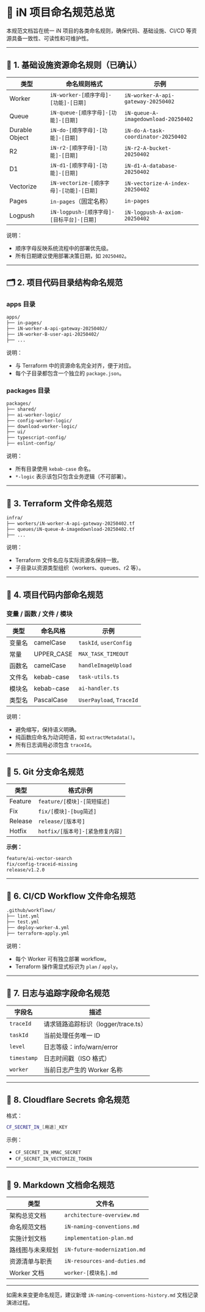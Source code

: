 # 📘 iN 项目命名规范总览

本规范文档旨在统一 iN 项目的各类命名规则，确保代码、基础设施、CI/CD 等资源具备一致性、可读性和可维护性。

---

## 🧱 1. 基础设施资源命名规则（已确认）

| 类型             | 命名规则格式                             | 示例 |
|------------------|------------------------------------------|------|
| Worker           | `iN-worker-[顺序字母]-[功能]-[日期]`     | `iN-worker-A-api-gateway-20250402` |
| Queue            | `iN-queue-[顺序字母]-[功能]-[日期]`       | `iN-queue-A-imagedownload-20250402` |
| Durable Object   | `iN-do-[顺序字母]-[功能]-[日期]`          | `iN-do-A-task-coordinator-20250402` |
| R2               | `iN-r2-[顺序字母]-[功能]-[日期]`          | `iN-r2-A-bucket-20250402` |
| D1               | `iN-d1-[顺序字母]-[功能]-[日期]`          | `iN-d1-A-database-20250402` |
| Vectorize        | `iN-vectorize-[顺序字母]-[功能]-[日期]`   | `iN-vectorize-A-index-20250402` |
| Pages            | `in-pages`（固定名称）                    | `in-pages` |
| Logpush          | `iN-logpush-[顺序字母]-[目标平台]-[日期]`| `iN-logpush-A-axiom-20250402` |

说明：
- 顺序字母反映系统流程中的部署优先级。
- 所有日期建议使用部署决策日期，如 `20250402`。

---

## 🗂 2. 项目代码目录结构命名规范

### apps 目录

```bash
apps/
├── in-pages/
├── iN-worker-A-api-gateway-20250402/
├── iN-worker-B-user-api-20250402/
├── ...
```

说明：
- 与 Terraform 中的资源命名完全对齐，便于对应。
- 每个子目录都包含一个独立的 `package.json`。

### packages 目录

```bash
packages/
├── shared/
├── ai-worker-logic/
├── config-worker-logic/
├── download-worker-logic/
├── ui/
├── typescript-config/
├── eslint-config/
```

说明：
- 所有目录使用 `kebab-case` 命名。
- `*-logic` 表示该包只包含业务逻辑（不可部署）。

---

## 🧾 3. Terraform 文件命名规范

```bash
infra/
├── workers/iN-worker-A-api-gateway-20250402.tf
├── queues/iN-queue-A-imagedownload-20250402.tf
├── ...
```

说明：
- Terraform 文件名应与实际资源名保持一致。
- 子目录以资源类型组织（workers、queues、r2 等）。

---

## 🧬 4. 项目代码内部命名规范

### 变量 / 函数 / 文件 / 模块

| 类型       | 命名风格   | 示例                      |
|------------|------------|---------------------------|
| 变量名     | camelCase  | `taskId`, `userConfig`   |
| 常量       | UPPER_CASE | `MAX_TASK_TIMEOUT`       |
| 函数名     | camelCase  | `handleImageUpload`      |
| 文件名     | kebab-case | `task-utils.ts`          |
| 模块名     | kebab-case | `ai-handler.ts`          |
| 类型名     | PascalCase | `UserPayload`, `TraceId` |

说明：
- 避免缩写，保持语义明确。
- 纯函数应命名为动词短语，如 `extractMetadata()`。
- 所有日志调用必须包含 `traceId`。

---

## 🔁 5. Git 分支命名规范

| 类型         | 格式示例                               |
|--------------|----------------------------------------|
| Feature      | `feature/[模块]-[简短描述]`             |
| Fix          | `fix/[模块]-[bug简述]`                 |
| Release      | `release/[版本号]`                     |
| Hotfix       | `hotfix/[版本号]-[紧急修复内容]`       |

**示例：**
```bash
feature/ai-vector-search
fix/config-traceid-missing
release/v1.2.0
```

---

## 🧰 6. CI/CD Workflow 文件命名规范

```bash
.github/workflows/
├── lint.yml
├── test.yml
├── deploy-worker-A.yml
├── terraform-apply.yml
```

说明：
- 每个 Worker 可有独立部署 workflow。
- Terraform 操作需显式标识为 `plan` / `apply`。

---

## 📜 7. 日志与追踪字段命名规范

| 字段名       | 描述                               |
|--------------|------------------------------------|
| `traceId`     | 请求链路追踪标识（logger/trace.ts） |
| `taskId`      | 当前处理任务唯一 ID                |
| `level`       | 日志等级：info/warn/error         |
| `timestamp`   | 日志时间戳（ISO 格式）            |
| `worker`      | 当前日志产生的 Worker 名称        |

---

## 🔑 8. Cloudflare Secrets 命名规范

格式：
```bash
CF_SECRET_IN_[用途]_KEY
```

示例：
- `CF_SECRET_IN_HMAC_SECRET`
- `CF_SECRET_IN_VECTORIZE_TOKEN`

---

## 📝 9. Markdown 文档命名规范

| 类型               | 文件名                           |
|--------------------|----------------------------------|
| 架构总览文档       | `architecture-overview.md`       |
| 命名规范文档       | `iN-naming-conventions.md`       |
| 实施计划文档       | `implementation-plan.md`         |
| 路线图与未来规划   | `iN-future-modernization.md`     |
| 资源清单与职责     | `iN-resources-and-duties.md`     |
| Worker 文档        | `worker-[模块名].md`              |

---

如需未来变更命名规范，建议新增 `iN-naming-conventions-history.md` 文档记录演进过程。
